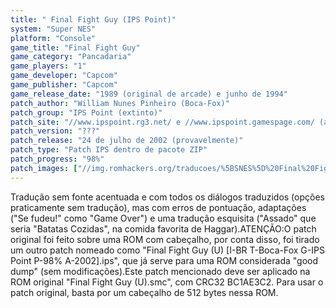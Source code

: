 ```yaml
---
title: " Final Fight Guy (IPS Point)"
system: "Super NES"
platform: "Console"
game_title: "Final Fight Guy"
game_category: "Pancadaria"
game_players: "1"
game_developer: "Capcom"
game_publisher: "Capcom"
game_release_date: "1989 (original de arcade) e junho de 1994"
patch_author: "William Nunes Pinheiro (Boca-Fox)"
patch_group: "IPS Point (extinto)"
patch_site: "//www.ipspoint.rg3.net/ e //www.ipspoint.gamespage.com/ (ambos fora do ar)"
patch_version: "???"
patch_release: "24 de julho de 2002 (provavelmente)"
patch_type: "Patch IPS dentro de pacote ZIP"
patch_progress: "98%"
patch_images: ["//img.romhackers.org/traducoes/%5BSNES%5D%20Final%20Fight%20Guy%20-%20IPS%20Point%20-%201.png","//img.romhackers.org/traducoes/%5BSNES%5D%20Final%20Fight%20Guy%20-%20IPS%20Point%20-%202.png","//img.romhackers.org/traducoes/%5BSNES%5D%20Final%20Fight%20Guy%20-%20IPS%20Point%20-%203.png"]
---
```

Tradução sem fonte acentuada e com todos os diálogos traduzidos (opções praticamente sem tradução), mas com erros de pontuação, adaptações ("Se fudeu!" como "Game Over") e uma tradução esquisita ("Assado" que seria "Batatas Cozidas", na comida favorita de Haggar).ATENÇÃO:O patch original foi feito sobre uma ROM com cabeçalho, por conta disso, foi tirado um outro patch nomeado como "Final Fight Guy (U) [I-BR T-Boca-Fox G-IPS Point P-98% A-2002].ips", que já serve para uma ROM considerada "good dump" (sem modificações).Este patch mencionado deve ser aplicado na ROM original "Final Fight Guy (U).smc", com CRC32 BC1AE3C2. Para usar o patch original, basta por um cabeçalho de 512 bytes nessa ROM.